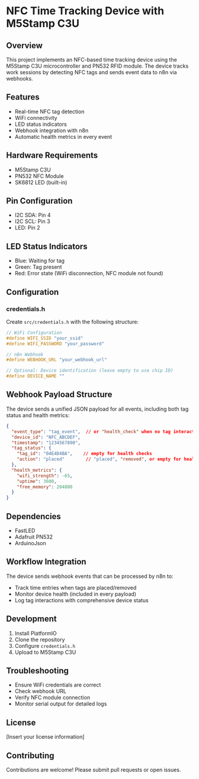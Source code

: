 # NFC Time Tracking Device with M5Stamp C3U

## Overview

This project implements an NFC-based time tracking device using the M5Stamp C3U microcontroller and PN532 RFID module. The device tracks work sessions by detecting NFC tags and sends event data to n8n via webhooks.

## Features

- Real-time NFC tag detection
- WiFi connectivity
- LED status indicators
- Webhook integration with n8n
- Automatic health metrics in every event

## Hardware Requirements

- M5Stamp C3U
- PN532 NFC Module
- SK6812 LED (built-in)

## Pin Configuration

- I2C SDA: Pin 4
- I2C SCL: Pin 3
- LED: Pin 2

## LED Status Indicators

- Blue: Waiting for tag
- Green: Tag present
- Red: Error state (WiFi disconnection, NFC module not found)

## Configuration

### credentials.h

Create `src/credentials.h` with the following structure:

```cpp
// WiFi Configuration
#define WIFI_SSID "your_ssid"
#define WIFI_PASSWORD "your_password"

// n8n Webhook
#define WEBHOOK_URL "your_webhook_url"

// Optional: Device identification (leave empty to use chip ID)
#define DEVICE_NAME ""
```

## Webhook Payload Structure

The device sends a unified JSON payload for all events, including both tag status and health metrics:

```json
{
  "event_type": "tag_event",  // or "health_check" when no tag interaction
  "device_id": "NFC_ABCDEF",
  "timestamp": "1234567890",
  "tag_status": {
    "tag_id": "04E4D4BA",    // empty for health checks
    "action": "placed"        // "placed", "removed", or empty for health checks
  },
  "health_metrics": {
    "wifi_strength": -65,
    "uptime": 3600,
    "free_memory": 204800
  }
}
```

## Dependencies

- FastLED
- Adafruit PN532
- ArduinoJson

## Workflow Integration

The device sends webhook events that can be processed by n8n to:

- Track time entries when tags are placed/removed
- Monitor device health (included in every payload)
- Log tag interactions with comprehensive device status

## Development

1. Install PlatformIO
2. Clone the repository
3. Configure `credentials.h`
4. Upload to M5Stamp C3U

## Troubleshooting

- Ensure WiFi credentials are correct
- Check webhook URL
- Verify NFC module connection
- Monitor serial output for detailed logs

## License

[Insert your license information]

## Contributing

Contributions are welcome! Please submit pull requests or open issues.
